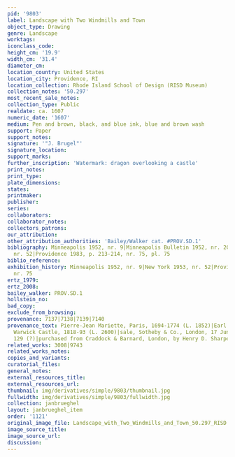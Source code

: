 ```yaml
---
pid: '9803'
label: Landscape with Two Windmills and Town
object_type: Drawing
genre: Landscape
worktags:
iconclass_code:
height_cm: '19.9'
width_cm: '31.4'
diameter_cm:
location_country: United States
location_city: Providence, RI
location_collection: Rhode Island School of Design (RISD Museum)
collection_notes: '50.297'
most_recent_sale_notes:
collection_type: Public
realdate: ca. 1607
numeric_date: '1607'
medium: Pen and brown, black, and blue ink, blue and brown wash
support: Paper
support_notes:
signature: '"J. Brugel"'
signature_location:
support_marks:
further_inscription: 'Watermark: dragon overlooking a castle'
print_notes:
print_type:
plate_dimensions:
states:
printmaker:
publisher:
series:
collaborators:
collaborator_notes:
collectors_patrons:
our_attribution:
other_attribution_authorities: 'Bailey/Walker cat. #PROV.SD.1'
bibliography: Minneapolis 1952, nr. 9|Minneapolis Bulletin 1952, nr. 20|New York 1953,
  nr. 52|Providence 1983, p. 213-214, nr. 75, pl. 75
biblio_reference:
exhibition_history: Minneapolis 1952, nr. 9|New York 1953, nr. 52|Providence 1983,
  nr. 75
ertz_1979:
ertz_2008:
bailey_walker: PROV.SD.1
hollstein_no:
bad_copy:
exclude_from_browsing:
provenance: 7137|7138|7139|7140
provenance_text: Pierre-Jean Mariette, Paris, 1694-1774 (L. 1852)|Earl of Warwick,
  Warwick Castle, 1818-93 (L. 2600)|sale, Sotheby & Co., London, 17 June 1936, nr.
  129 (?)|purchased from Craddock & Barnard, London, by Henry D. Sharpe
related_works: 3008|9743
related_works_notes:
copies_and_variants:
curatorial_files:
general_notes:
external_resources_title:
external_resources_url:
thumbnail: img/derivatives/simple/9803/thumbnail.jpg
fullwidth: img/derivatives/simple/9803/fullwidth.jpg
collection: janbrueghel
layout: janbrueghel_item
order: '1121'
original_image_file: Landscape_with_Two_Windmills_and_Town_50.297_RISD.jpg
image_source_title:
image_source_url:
discussion:
---
```


